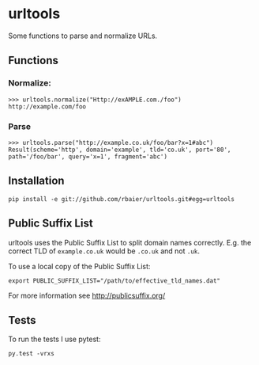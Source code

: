 urltools
========

Some functions to parse and normalize URLs.


## Functions

### Normalize:

    >>> urltools.normalize("Http://exAMPLE.com./foo")
    http://example.com/foo

### Parse

    >>> urltools.parse("http://example.co.uk/foo/bar?x=1#abc")
    Result(scheme='http', domain='example', tld='co.uk', port='80', path='/foo/bar', query='x=1', fragment='abc')


## Installation

    pip install -e git://github.com/rbaier/urltools.git#egg=urltools


## Public Suffix List

urltools uses the Public Suffix List to split domain names correctly. E.g. the
correct TLD of `example.co.uk` would be `.co.uk` and not `.uk`.

To use a local copy of the Public Suffix List:

    export PUBLIC_SUFFIX_LIST="/path/to/effective_tld_names.dat"

For more information see http://publicsuffix.org/


## Tests

To run the tests I use pytest:

    py.test -vrxs
